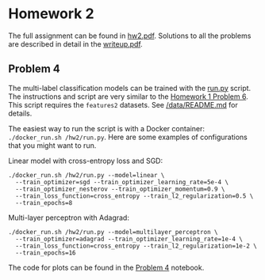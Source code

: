 # Homework 2

The full assignment can be found in [hw2.pdf](hw2.pdf). Solutions to all the
problems are described in detail in the [writeup.pdf](writeup.pdf).

## Problem 4

The multi-label classification models can be trained with the [run.py](run.py)
script. The instructions and script are very similar to the [Homework 1 Problem
6](/hw1/README.md#problem-6). This script requires the `features2` datasets. See
[/data/README.md](/data/README.md) for details.

The easiest way to run the script is with a Docker container: `./docker_run.sh
/hw2/run.py`. Here are some examples of configurations that you might want to
run.

Linear model with cross-entropy loss and SGD:
```
./docker_run.sh /hw2/run.py --model=linear \
  --train_optimizer=sgd --train_optimizer_learning_rate=5e-4 \
  --train_optimizer_nesterov --train_optimizer_momentum=0.9 \
  --train_loss_function=cross_entropy --train_l2_regularization=0.5 \
  --train_epochs=8
```

Multi-layer perceptron with Adagrad:
```
./docker_run.sh /hw2/run.py --model=multilayer_perceptron \
  --train_optimizer=adagrad --train_optimizer_learning_rate=1e-4 \
  --train_loss_function=cross_entropy --train_l2_regularization=1e-2 \
  --train_epochs=16
```

The code for plots can be found in the [Problem 4](problem4/Problem%204.ipynb)
notebook.
